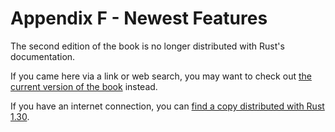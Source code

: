 # Appendix F - Newest Features

The second edition of the book is no longer distributed with Rust's documentation.

If you came here via a link or web search, you may want to check out [the current
version of the book](https://doc.rust-lang.org/1.30.0/book/second-edition/) instead.

If you have an internet connection, you can [find a copy distributed with
Rust
1.30](https://doc.rust-lang.org/1.30.0/book/second-edition/appendix-06-newest-features.html).
